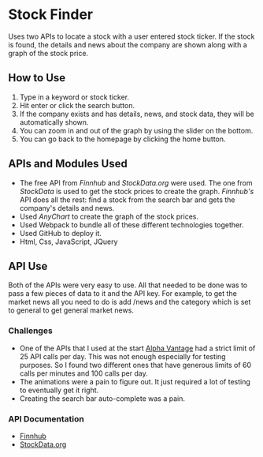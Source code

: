 # Stock Finder
Uses two APIs to locate a stock with a user entered stock ticker. If the stock is found, the details and news about the company are shown along with a graph of the stock price.

## How to Use
1. Type in a keyword or stock ticker.
2. Hit enter or click the search button.
3. If the company exists and has details, news, and stock data, they will be automatically shown.
4. You can zoom in and out of the graph by using the slider on the bottom.
5. You can go back to the homepage by clicking the home button.

## APIs and Modules Used
- The free API from _Finnhub_ and _StockData.org_ were used. The one from _StockData_ is used to get the stock prices to create the graph. _Finnhub's_ API does all the rest: find a stock from the search bar and gets the company's details and news.
- Used _AnyChart_ to create the graph of the stock prices.
- Used Webpack to bundle all of these different technologies together.
- Used GitHub to deploy it.
- Html, Css, JavaScript, JQuery

## API Use
Both of the APIs were very easy to use. All that needed to be done was to pass a few pieces of data to it and the API key. For example, to get the market news all you need to do is add /news and the category which is set to general to get general market news.

### Challenges
- One of the APIs that I used at the start [Alpha Vantage](https://www.alphavantage.co/documentation/) had a strict limit of 25 API calls per day. This was not enough especially for testing purposes. So I found two different ones that have generous limits of 60 calls per minutes and 100 calls per day.
- The animations were a pain to figure out. It just required a lot of testing to eventually get it right.
- Creating the search bar auto-complete was a pain. 

### API Documentation
- [Finnhub](https://finnhub.io/docs/api)
- [StockData.org](https://www.stockdata.org/documentation)